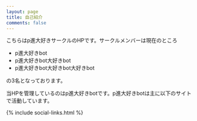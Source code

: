```yaml
---
layout: page
title: 自己紹介
comments: false
---
```

    
こちらはp進大好きサークルのHPです。サークルメンバーは現在のところ

- p進大好きbot
- p進大好きbot大好きbot
- p進大好きbot大好きbot大好きbot

の3名となっております。

当HPを管理しているのはp進大好きbotです。p進大好きbotは主に以下のサイトで活動しています。

{% include social-links.html %}
